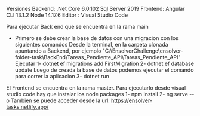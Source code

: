 Versiones 
Backend:
.Net Core 6.0.102
Sql Server 2019
Frontend:
Angular CLI 13.1.2
Node 14.17.6
Editor : Visual Studio Code

Para ejecutar Back end que se encuentra en la rama main
- Primero se debe crear la base de datos con una migracion con los siguientes comandos
Desde la terminal, en la carpeta clonada apuntando a Backend, por ejemplo "C:\EnsolverChallenge\ensolver-folder-task\BackEnd\Tareas_Pendiente_API\Tareas_Pendiente_API"
Ejecutar  1- dotnet ef migrations add FirstMigration
          2- dotnet ef database update
Luego de creada la base de datos podemos ejecutar el comando para correr la aplicacion
          3- dotnet run


El Frontend se encuentra en la rama master.
Para ejecutarlo desde visual studio code hay que instalar los node packages
 1- npm install
 2- ng serve --o
 Tambien se puede acceder desde la url: https://ensolver-tasks.netlify.app/
 
 
